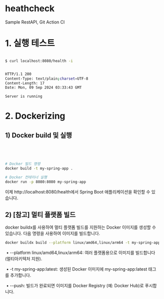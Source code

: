 # heathcheck
Sample RestAPI, Git Action CI



# 1.  실행 테스트



```sh

$ curl localhost:8080/health -i


HTTP/1.1 200
Content-Type: text/plain;charset=UTF-8
Content-Length: 17
Date: Mon, 09 Sep 2024 03:33:43 GMT

Server is running


```



# 2.  Dockerizing





## 1) Docker build 및 실행

```sh




# Docker 빌드 명령
docker build -t my-spring-app .

# Docker 컨테이너 실행
docker run -p 8080:8080 my-spring-app

```

이제 http://localhost:8080/health에서 Spring Boot 애플리케이션을 확인할 수 있습니다.





## 2) [참고] 멀티 플랫폼 빌드

docker buildx를 사용하여 멀티 플랫폼 빌드를 지원하는 Docker 이미지를 생성할 수 있습니다. 다음 명령을 사용하여 이미지를 빌드합니다.

```sh
docker buildx build --platform linux/amd64,linux/arm64 -t my-spring-app:latest --push .


```

​	•	--platform linux/amd64,linux/arm64: 여러 플랫폼용으로 이미지를 빌드합니다 (멀티아키텍처 지원).

​	•	-t my-spring-app:latest: 생성된 Docker 이미지에 my-spring-app:latest 태그를 추가합니다.

​	•	--push: 빌드가 완료되면 이미지를 Docker Registry (예: Docker Hub)로 푸시합니다.

